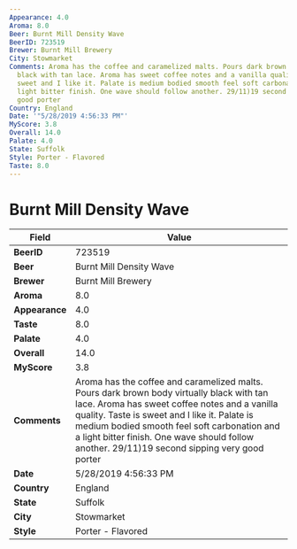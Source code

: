 ```yaml
---
Appearance: 4.0
Aroma: 8.0
Beer: Burnt Mill Density Wave
BeerID: 723519
Brewer: Burnt Mill Brewery
City: Stowmarket
Comments: Aroma has the coffee and caramelized malts. Pours dark brown body virtually
  black with tan lace. Aroma has sweet coffee notes and a vanilla quality. Taste is
  sweet and I like it. Palate is medium bodied smooth feel soft carbonation and a
  light bitter finish. One wave should follow another. 29/11)19 second sipping very
  good porter
Country: England
Date: '"5/28/2019 4:56:33 PM"'
MyScore: 3.8
Overall: 14.0
Palate: 4.0
State: Suffolk
Style: Porter - Flavored
Taste: 8.0
---
```


# Burnt Mill Density Wave

| Field         | Value |
|---------------|-------|
| **BeerID** | 723519 |
| **Beer** | Burnt Mill Density Wave |
| **Brewer** | Burnt Mill Brewery |
| **Aroma** | 8.0 |
| **Appearance** | 4.0 |
| **Taste** | 8.0 |
| **Palate** | 4.0 |
| **Overall** | 14.0 |
| **MyScore** | 3.8 |
| **Comments** | Aroma has the coffee and caramelized malts. Pours dark brown body virtually black with tan lace. Aroma has sweet coffee notes and a vanilla quality. Taste is sweet and I like it. Palate is medium bodied smooth feel soft carbonation and a light bitter finish. One wave should follow another. 29/11)19 second sipping very good porter |
| **Date** | 5/28/2019 4:56:33 PM |
| **Country** | England |
| **State** | Suffolk |
| **City** | Stowmarket |
| **Style** | Porter - Flavored |
